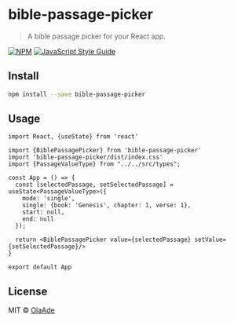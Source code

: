 # bible-passage-picker

> A bible passage picker for your React app.

[![NPM](https://img.shields.io/npm/v/bible-passage-picker.svg)](https://www.npmjs.com/package/bible-passage-picker) [![JavaScript Style Guide](https://img.shields.io/badge/code_style-standard-brightgreen.svg)](https://standardjs.com)

## Install

```bash
npm install --save bible-passage-picker
```

## Usage

```tsx
import React, {useState} from 'react'

import {BiblePassagePicker} from 'bible-passage-picker'
import 'bible-passage-picker/dist/index.css'
import {PassageValueType} from "../../src/types";

const App = () => {
  const [selectedPassage, setSelectedPassage] = useState<PassageValueType>({
    mode: 'single',
    single: {book: 'Genesis', chapter: 1, verse: 1},
    start: null,
    end: null
  });

  return <BiblePassagePicker value={selectedPassage} setValue={setSelectedPassage}/>
}

export default App

```

## License

MIT © [OlaAde](https://github.com/OlaAde)
